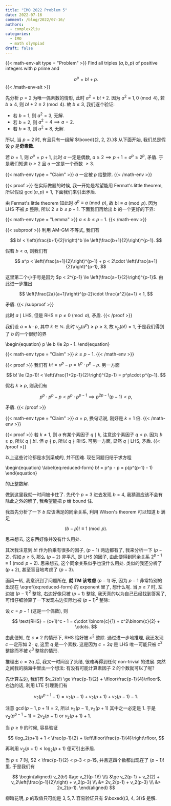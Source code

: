```yaml
---
title: "IMO 2022 Problem 5"
date: 2022-07-16
comment: /blog/2022/07-16/
authors:
  - complex2liu
categories:
  - IMO
  - math olympiad
draft: false
---
```


{{< math-env-alt type = "Problem" >}}
Find all triples $(a, b, p)$ of positive integers with $p$ prime and

$$
a^p = b! + p.
$$
{{< /math-env-alt >}}

先分析 $p = 2$ 为唯一偶素数的情形, 此时 $a^2 = b! + 2$.
因为 $a^2 \equiv 1, 0 \pmod{4}$, 若 $b \ge 4$,
则 $b! + 2 \equiv 2 \pmod{4}$. 故 $b \le 3$, 我们逐个验证:

- 若 $b = 1$, 则 $a^2 = 3$, 无解.
- 若 $b = 2$, 则 $a^2 = 4 \implies a = 2$.
- 若 $b = 3$, 则 $a^2 = 8$, 无解.

所以, 当 $p = 2$ 时, 有且只有一组解 $\boxed{(2, 2, 2).}$
从下面开始, 我们总是假设 $p$ 是**奇素数**.

若 $b = 1$, 则 $a^p = p + 1$, 此时 $a$ 一定是偶数,
$a \ge 2 \implies p + 1 = a^p \ge 2^p$, 矛盾.
于是我们知道 $b \ge 2$ 且 $a$ 一定是一个奇数 $\ge 3$.

{{< math-env type = "Claim" >}}
$a$ 一定被 $p$ 给整除.
{{< /math-env >}}

{{< proof >}}
在实际做题的时候, 我一开始是希望能用 Fermat's little theorem,
所以假设 $\gcd(a, p) = 1$, 下面我们来引出矛盾.

<p>
</p>

由 Fermat's little theorem 知此时 $a^p \equiv a \pmod{p}$, 故 $b! \equiv a \pmod{p}$.
因为 $\text{LHS}$ 不被 $p$ 整除, 所以 $2 \le b \le p - 1$.
下面我们再给出 $b$ 的一个更好的下界:

{{< math-env type = "Lemma" >}}
$a \le b \le p - 1$.
{{< /math-env >}}

{{< subproof >}}
利用 AM-GM 不等式, 我们有

$$
b! < \left(\frac{b+1}{2}\right)^b \le \left(\frac{b+1}{2}\right)^{p-1}.
$$

假若 $b < a$, 则我们有

$$
a^p < \left(\frac{a+1}{2}\right)^{p-1} + p < 2\cdot \left(\frac{a+1}{2}\right)^{p-1},
$$

这里第二个小于号是因为 $p < 2^{p-1} \le \left(\frac{a+1}{2}\right)^{p-1}$.
由此进一步推出

$$
\left(\frac{2a}{a+1}\right)^{p-2}\cdot \frac{a^2}{a+1} < 1,
$$

矛盾.
{{< /subproof >}}

此时 $a \mid \text{LHS}$, 但是 $\text{RHS} \equiv p \ne 0 \pmod{a}$, 矛盾.
{{< /proof >}}

我们设 $a = k\cdot p$, 其中 $k \in \mathbb{N}$.
此时 $v_p(a^p) \ge p \ge 3$, 故 $v_p(b!) = 1$, 于是我们得到了 $b$ 的一个很好的界

\begin{equation}
p \le b \le 2p - 1.
\end{equation}

{{< math-env type = "Claim" >}}
$k \le p - 1$.
{{< /math-env >}}

{{< proof >}}
我们有 $b! = a^p - p = k^p\cdot p^p - p$. 另一方面

$$
b! \le (2p-1)! < \left(\frac{1+2p-1}{2}\right)^{2p-1} = p^p\cdot p^{p-1}.
$$

假若 $k \ge p$, 则我们有

$$
p^p\cdot p^p - p < p^p \cdot p^{p-1} \implies p^{2p-1}(p-1) < p,
$$

矛盾.
{{< /proof >}}

{{< math-env type = "Claim" >}}
$a = p$, 换句话说, 刚好是 $k = 1$ 倍.
{{< /math-env >}}

{{< proof >}}
若 $k \ne 1$, 则 $a$ 有某个素因子 $q \mid k$, 注意这个素因子 $q < p$.
因为 $b \ge p$, 所以 $q \mid b!$. 但 $q \nmid p$, 所以 $q \nmid \text{RHS}$.
可另一方面, 显然 $q \mid \text{LHS}$, 矛盾.
{{< /proof >}}

以上这些讨论都是水到渠成的, 并不困难. 现在问题归结于求方程

\begin{equation}
\label{eq:reduced-form}
b! = p^p - p = p(p^{p-1} - 1)
\end{equation}

的正整数解.

做到这里我就一时间被卡住了. 先代个 $p = 3$ 进去发现 $b = 4$,
我猜测应该不会有除此之外的解了, 我希望能把 $p$ 给 bound 住.

我首先分析了一下 $b$ 应该满足的同余关系, 利用 Wilson's theorem 可以知道 $b$ 满足

$$
(b-p)! \equiv 1 \pmod{p}.
$$

思来想去, 这东西好像并没有什么用处.

其次我注意到 $b!$ 作为阶乘有很多的因子, $(p-1)$ 两边都有了, 我来分析一下 $(p-2)$.
假如 $p \ge 5$, 那么 $(p-2)$ 非平凡, 是 $\text{LHS}$ 的因子, 由此便得到同余关系
$2^{p-1} \equiv 1 \pmod{p-2}$. 思来想去, 这个同余关系似乎也没什么用处.
类似的我还分析了 $(p+2)$, 甚至盲目地考虑了 $(p-3)$.

画风一转, 我意识到了问题所在, <b>就 TM 该考虑</b> $(p-1)$ 呀,
因为 $p-1$ 非常特别的出现在 \eqref{eq:reduced-form} 的 exponent 里了, 想什么呢.
当 $p \ge 7$ 时, 左边被 $(p-1)^2$ 整除, 右边好像只被 $(p-1)$ 整除,
我天真的以为自己已经找到答案了, 可惜仔细验算了一下发现右边实际也被 $(p-1)^2$ 整除:

设 $c = p - 1$ (这是一个偶数), 则

$$
\text{RHS} = (c+1)^c - 1 = c\cdot \binom{c}{1} + c^2\binom{c}{2} + \cdots.
$$

由此便知, 在 $c \ne 2$ 的情形下, $\text{RHS}$ 恰好被 $c^2$ 整除.
通过进一步地推理, 我还发现 $c$ 一定形如 $2\cdot q$, 这里 $q$ 是一个素数.
这是因为 $c = 2q$ 是 $\text{LHS}$ 唯一可能只被 $c^2$ 整除而不被 $c^3$ 整除的情形.

推理出 $c = 2q$ 后, 我又一时间没了头绪, 很难再得到任何 non-trivial 的进展.
突然之间我的脑海中冒出一个想法: 有没有可能计算素因子 $2$ 的个数就可以了呢?

先计算左边, 我们有 $v_2(b!) \ge \frac{p-1}{2} + \lfloor\frac{p-1}{4}\rfloor$.
右边的话, 利用 LTE 引理我们有

$$
v_2(p^{p-1} - 1) = v_2(p - 1) + v_2(p + 1) + v_2(p - 1) - 1.
$$

注意 $\gcd(p-1,p+1) = 2$, 所以 $v_2(p-1), v_2(p+1)$ 其中之一必定是 $1$.
于是 $v_2(p^{p-1} - 1) = 2v_2(p-1)$ or $v_2(p+1) + 1$.

当 $p \ge 9$ 的时候, 容易验证

$$
\log_2(p+1) + 1 < \frac{p-1}{2} + \left\lfloor\frac{p-1}{4}\right\rfloor,
$$

再利用 $v_2(p+1) \le \log_2(p+1)$ 便可引出矛盾.

当 $p \ge 7$ 时, $2 < \frac{p-1}{2} < p-3 < p-1$, 并且这四个数都出现在了 $(p-1)!$ 里.
于是我们有

$$
\begin{aligned}
v_2(b!) &\ge v_2((p-1)!) \\\\
        &\ge v_2(p-1) + v_2(2) + v_2\left(\frac{p-1}{2}\right) + v_2(p-3) \\\
        &= 2v_2(p-1) + v_2(p-3) \\\
        &> 2v_2(p-1).
\end{aligned}
$$

柳暗花明, $p$ 的取值只可能是 $3, 5, 7$. 容易验证只有 $\boxed{(3, 4, 3)}$ 是解.
